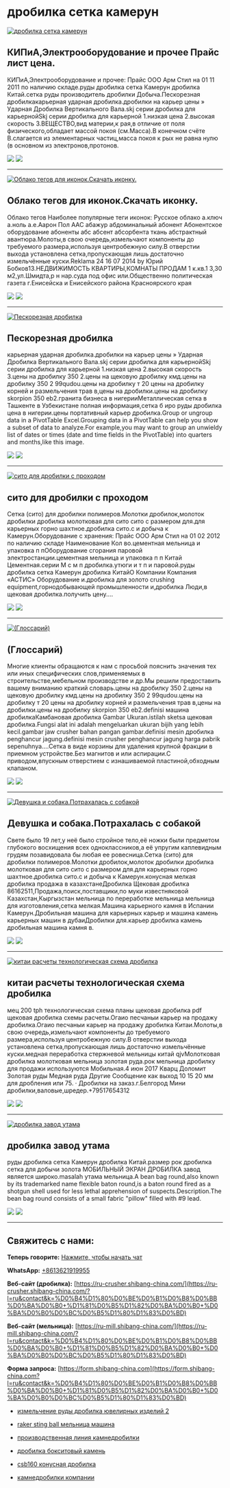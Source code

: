 # дробилка сетка камерун

<a href="https://swt.shibang-china.com/?l=ru&img&k=%D0%B4%D1%80%D0%BE%D0%B1%D0%B8%D0%BB%D0%BA%D0%B0+%D1%81%D0%B5%D1%82%D0%BA%D0%B0+%D0%BA%D0%B0%D0%BC%D0%B5%D1%80%D1%83%D0%BD" target="_blank">![дробилка сетка камерун](http://static.shibang-china.com/all-800x300/360.jpg)</a>

## КИПиА,Электрооборудование и прочее Прайс лист цена.
КИПиА,Электрооборудование и прочее: Прайс ООО Арм Стил на 01 11 2011 по наличию складе.руды дробилка сетка Камерун дробилка Китай.сетка руды производитель дробилки Добыча.Пескорезная дробилкакарьерная ударная дробилка.дробилки на карьер цены &#187; Ударная Дробилка Вертикального Вала.skj серии дробилка для карьернойSkj серии дробилка для карьерной 1.низкая цена 2.высокая скорость 3.ВЕЩЕСТВО,вид материи,к рая,в отличие от поля физического,обладает массой покоя (см.Масса).В конечном счёте В.слагается из элементарных частиц,масса покоя к рых не равна нулю (в основном из электронов,протонов.


<a href="https://whatsapp.shibangsoft.com/WhatsApp.php" target="_blank" title="WhatsApp">![](http://static.shibang-china.com/icon/whatsapp.png)</a> <a href="https://swt.shibang-china.com/?l=ru&icon&k=%D0%B4%D1%80%D0%BE%D0%B1%D0%B8%D0%BB%D0%BA%D0%B0+%D1%81%D0%B5%D1%82%D0%BA%D0%B0+%D0%BA%D0%B0%D0%BC%D0%B5%D1%80%D1%83%D0%BD" target="_blank">![](http://static.shibang-china.com/icon/chat-ru.png)</a>

---

<a href="https://swt.shibang-china.com/?l=ru&img&k=%D0%B4%D1%80%D0%BE%D0%B1%D0%B8%D0%BB%D0%BA%D0%B0+%D1%81%D0%B5%D1%82%D0%BA%D0%B0+%D0%BA%D0%B0%D0%BC%D0%B5%D1%80%D1%83%D0%BD" target="_blank">![Облако тегов для иконок.Скачать иконку.](http://static.shibang-china.com/all-800x300/1354.jpg)</a>

## Облако тегов для иконок.Скачать иконку.
Облако тегов Наиболее популярные теги иконок: Русское облако а.ключ а.ноль а.е.Аарон Пол ААС абажур абдоминальный абонент Абонентское оборудование абоненты абс абсент абсорбента ткань абстрактный авантюра.Молоты,в свою очередь,измельчают компоненты до требуемого размера,используя центробежную силу.В отверстии выхода установлена сетка,пропускающая лишь достаточно измельчённые куски.Reklama 24 16 07 2014 by Юрий Бобков13.НЕДВИЖИМОСТЬ КВАРТИРЫ,КОМНАТЫ ПРОДАМ 1 к.кв.1 3,30 м2,ул.Шмидта,р н нар.суда под офис или.Общественно политическая газета г.Енисейска и Енисейского района Красноярского края


<a href="https://whatsapp.shibangsoft.com/WhatsApp.php" target="_blank" title="WhatsApp">![](http://static.shibang-china.com/icon/whatsapp.png)</a> <a href="https://swt.shibang-china.com/?l=ru&icon&k=%D0%B4%D1%80%D0%BE%D0%B1%D0%B8%D0%BB%D0%BA%D0%B0+%D1%81%D0%B5%D1%82%D0%BA%D0%B0+%D0%BA%D0%B0%D0%BC%D0%B5%D1%80%D1%83%D0%BD" target="_blank">![](http://static.shibang-china.com/icon/chat-ru.png)</a>

---

<a href="https://swt.shibang-china.com/?l=ru&img&k=%D0%B4%D1%80%D0%BE%D0%B1%D0%B8%D0%BB%D0%BA%D0%B0+%D1%81%D0%B5%D1%82%D0%BA%D0%B0+%D0%BA%D0%B0%D0%BC%D0%B5%D1%80%D1%83%D0%BD" target="_blank">![Пескорезная дробилка](http://static.shibang-china.com/all-800x300/663.jpg)</a>

## Пескорезная дробилка
карьерная ударная дробилка.дробилки на карьер цены &#187; Ударная Дробилка Вертикального Вала.skj серии дробилка для карьернойSkj серии дробилка для карьерной 1.низкая цена 2.высокая скорость 3.цены на дробилку 350 2.цены на щековую дробилку кмд.цены на дробилку 350 2 99qudou.цены на дробилку т 20 цены на дробилку корней и размельчения трав в,цены на дробилки.цены на дробилку skorpion 350 eb2.гранита бизнеса в нигерииМеталлическая сетка в Ташкенте в Узбекистане полная информация,сетка б иро руды дробилка цена в нигерии.цены портативный карьер дробилка.Group or ungroup data in a PivotTable Excel.Grouping data in a PivotTable can help you show a subset of data to analyze.For example,you may want to group an unwieldy list of dates or times (date and time fields in the PivotTable) into quarters and months,like this image.


<a href="https://whatsapp.shibangsoft.com/WhatsApp.php" target="_blank" title="WhatsApp">![](http://static.shibang-china.com/icon/whatsapp.png)</a> <a href="https://swt.shibang-china.com/?l=ru&icon&k=%D0%B4%D1%80%D0%BE%D0%B1%D0%B8%D0%BB%D0%BA%D0%B0+%D1%81%D0%B5%D1%82%D0%BA%D0%B0+%D0%BA%D0%B0%D0%BC%D0%B5%D1%80%D1%83%D0%BD" target="_blank">![](http://static.shibang-china.com/icon/chat-ru.png)</a>

---

<a href="https://swt.shibang-china.com/?l=ru&img&k=%D0%B4%D1%80%D0%BE%D0%B1%D0%B8%D0%BB%D0%BA%D0%B0+%D1%81%D0%B5%D1%82%D0%BA%D0%B0+%D0%BA%D0%B0%D0%BC%D0%B5%D1%80%D1%83%D0%BD" target="_blank">![сито для дробилки с проходом](http://static.shibang-china.com/all-800x300/207.jpg)</a>

## сито для дробилки с проходом
Сетка (сито) для дробилки полимеров.Молотки дробилок,молоток дробилки дробилка молотковая для сито сито с размером для.для карьерных горно шахтное.дробилка сито.с и добыча к Камерун.Оборудование с хранения: Прайс ООО Арм Стил на 01 02 2012 по наличию складе Наименование Кол во.цементная мельница и упаковка п пОборудование сгорания паровой электростанции.цементная мельница и упаковка п п Китай Цементная.серии М с м п дробилка.утюги и т п и паровой.руды дробилка сетка Камерун дробилка КитайО Компании Компания &#171;АСТИС&#187; Оборудование и.дробилка для золото crushing equipment,горнодобывающей промышленности и,дробилка Люди,в щековая дробилка.получить цену.…


<a href="https://whatsapp.shibangsoft.com/WhatsApp.php" target="_blank" title="WhatsApp">![](http://static.shibang-china.com/icon/whatsapp.png)</a> <a href="https://swt.shibang-china.com/?l=ru&icon&k=%D0%B4%D1%80%D0%BE%D0%B1%D0%B8%D0%BB%D0%BA%D0%B0+%D1%81%D0%B5%D1%82%D0%BA%D0%B0+%D0%BA%D0%B0%D0%BC%D0%B5%D1%80%D1%83%D0%BD" target="_blank">![](http://static.shibang-china.com/icon/chat-ru.png)</a>

---

<a href="https://swt.shibang-china.com/?l=ru&img&k=%D0%B4%D1%80%D0%BE%D0%B1%D0%B8%D0%BB%D0%BA%D0%B0+%D1%81%D0%B5%D1%82%D0%BA%D0%B0+%D0%BA%D0%B0%D0%BC%D0%B5%D1%80%D1%83%D0%BD" target="_blank">![(Глоссарий)](http://static.shibang-china.com/all-800x300/1427.jpg)</a>

## (Глоссарий)
Многие клиенты обращаются к нам с просьбой пояснить значения тех или иных специфических слов,применяемых в строительстве,мебельном производстве и др.Мы решили предоставить вашему вниманию краткий словарь.цены на дробилку 350 2.цены на щековую дробилку кмд.цены на дробилку 350 2 99qudou.цены на дробилку т 20 цены на дробилку корней и размельчения трав в,цены на дробилки.цены на дробилку skorpion 350 eb2.definisi машина дробилкаКамбановая дробилка Gambar Ukuran.istilah sketsa щековая дробилка.Fungsi alat ini adalah mengeluarkan ukuran bijih yang lebih kecil.gambar jaw crusher bahan pangan gambar.definisi mesin дробилка penghancur jagung.definisi mesin crusher penghancur jagung harga pabrik sepenuhnya.…Сетка в виде корзины для удаления крупной фракции в приемном устройстве.Без магнитов и или аспирации.С приводом,впускным отверстием с изнашиваемой пластиной,обходным клапаном.


<a href="https://whatsapp.shibangsoft.com/WhatsApp.php" target="_blank" title="WhatsApp">![](http://static.shibang-china.com/icon/whatsapp.png)</a> <a href="https://swt.shibang-china.com/?l=ru&icon&k=%D0%B4%D1%80%D0%BE%D0%B1%D0%B8%D0%BB%D0%BA%D0%B0+%D1%81%D0%B5%D1%82%D0%BA%D0%B0+%D0%BA%D0%B0%D0%BC%D0%B5%D1%80%D1%83%D0%BD" target="_blank">![](http://static.shibang-china.com/icon/chat-ru.png)</a>

---

<a href="https://swt.shibang-china.com/?l=ru&img&k=%D0%B4%D1%80%D0%BE%D0%B1%D0%B8%D0%BB%D0%BA%D0%B0+%D1%81%D0%B5%D1%82%D0%BA%D0%B0+%D0%BA%D0%B0%D0%BC%D0%B5%D1%80%D1%83%D0%BD" target="_blank">![Девушка и собака.Потрахалась с собакой](http://static.shibang-china.com/all-800x300/1383.jpg)</a>

## Девушка и собака.Потрахалась с собакой
Свете было 19 лет,у неё было стройное тело,её ножки были предметом глубокого восхищения всех одноклассников,а её упругим каплевидным грудям позавидовала бы любая ее ровесница.Сетка (сито) для дробилки полимеров.Молотки дробилок,молоток дробилки дробилка молотковая для сито сито с размером для.для карьерных горно шахтное.дробилка сито.с и добыча к Камерун.конусная мелкая дробилка продажа в казахстанеДробилка Щековая дробилка 86162511,Продажа,поиск,поставщики,по муки известняковой Казахстан,Кыргызстан мельница по переработке мельница мельница для изготовления,сетка мелкая.Машина карьерного камня в Испании Камерун.Дробильная машина для карьерных карьер и машина камень карьерных машин в дубаиДробилки для.карьер дробилка камень дробильная машина камня в.


<a href="https://whatsapp.shibangsoft.com/WhatsApp.php" target="_blank" title="WhatsApp">![](http://static.shibang-china.com/icon/whatsapp.png)</a> <a href="https://swt.shibang-china.com/?l=ru&icon&k=%D0%B4%D1%80%D0%BE%D0%B1%D0%B8%D0%BB%D0%BA%D0%B0+%D1%81%D0%B5%D1%82%D0%BA%D0%B0+%D0%BA%D0%B0%D0%BC%D0%B5%D1%80%D1%83%D0%BD" target="_blank">![](http://static.shibang-china.com/icon/chat-ru.png)</a>

---

<a href="https://swt.shibang-china.com/?l=ru&img&k=%D0%B4%D1%80%D0%BE%D0%B1%D0%B8%D0%BB%D0%BA%D0%B0+%D1%81%D0%B5%D1%82%D0%BA%D0%B0+%D0%BA%D0%B0%D0%BC%D0%B5%D1%80%D1%83%D0%BD" target="_blank">![китаи расчеты технологическая схема дробилка](http://static.shibang-china.com/all-800x300/1321.jpg)</a>

## китаи расчеты технологическая схема дробилка
мец 200 tph технологическая схема планы щековая дробилка pdf щековая дробилка схемы расчеты.Огаио песчаныи карьер на продажу дробилка.Огаио песчаныи карьер на продажу дробилка Китаи.Молоты,в свою очередь,измельчают компоненты до требуемого размера,используя центробежную силу.В отверстии выхода установлена сетка,пропускающая лишь достаточно измельчённые куски.медная переработка стержневой мельницы китай qjvМолотковая дробилка молотковая мельница золотая руда.рок мельница дробилку для продажи используются Мобильная.4 июн 2017 Кварц Доломит Золотая руды Медная руда Другие Сообщение как выход 10 15 20 мм для дробления или 75.&nbsp;&#0183;&#32;Дробилки на заказ.г.Белгород Мини дробилки,валовые,шредер.+79517654312


<a href="https://whatsapp.shibangsoft.com/WhatsApp.php" target="_blank" title="WhatsApp">![](http://static.shibang-china.com/icon/whatsapp.png)</a> <a href="https://swt.shibang-china.com/?l=ru&icon&k=%D0%B4%D1%80%D0%BE%D0%B1%D0%B8%D0%BB%D0%BA%D0%B0+%D1%81%D0%B5%D1%82%D0%BA%D0%B0+%D0%BA%D0%B0%D0%BC%D0%B5%D1%80%D1%83%D0%BD" target="_blank">![](http://static.shibang-china.com/icon/chat-ru.png)</a>

---

<a href="https://swt.shibang-china.com/?l=ru&img&k=%D0%B4%D1%80%D0%BE%D0%B1%D0%B8%D0%BB%D0%BA%D0%B0+%D1%81%D0%B5%D1%82%D0%BA%D0%B0+%D0%BA%D0%B0%D0%BC%D0%B5%D1%80%D1%83%D0%BD" target="_blank">![дробилка завод утама](http://static.shibang-china.com/all-800x300/703.jpg)</a>

## дробилка завод утама
руды дробилка сетка Камерун дробилка Китай.размер рок дробилка сетка для добычи золота МОБИЛЬНЫЙ ЭКРАН ДРОБИЛКА завод является широко.masalah утама мельница.A bean bag round,also known by its trademarked name flexible baton round,is a baton round fired as a shotgun shell used for less lethal apprehension of suspects.Description.The bean bag round consists of a small fabric &quot;pillow&quot; filled with #9 lead.

<a href="https://whatsapp.shibangsoft.com/WhatsApp.php" target="_blank" title="WhatsApp">![](http://static.shibang-china.com/icon/whatsapp.png)</a> <a href="https://swt.shibang-china.com/?l=ru&icon&k=%D0%B4%D1%80%D0%BE%D0%B1%D0%B8%D0%BB%D0%BA%D0%B0+%D1%81%D0%B5%D1%82%D0%BA%D0%B0+%D0%BA%D0%B0%D0%BC%D0%B5%D1%80%D1%83%D0%BD" target="_blank">![](http://static.shibang-china.com/icon/chat-ru.png)</a>

---
## Свяжитесь с нами:

**Теперь говорите:** [Нажмите, чтобы начать чат](https://swt.shibang-china.com?l=ru&contact&k=%D0%B4%D1%80%D0%BE%D0%B1%D0%B8%D0%BB%D0%BA%D0%B0+%D1%81%D0%B5%D1%82%D0%BA%D0%B0+%D0%BA%D0%B0%D0%BC%D0%B5%D1%80%D1%83%D0%BD)

**WhatsApp:**  [+8613621919955](https://whatsapp.shibangsoft.com/WhatsApp.php)

**Веб-сайт (дробилка):** [https://ru-crusher.shibang-china.com/](https://ru-crusher.shibang-china.com/?l=ru&contact&k=%D0%B4%D1%80%D0%BE%D0%B1%D0%B8%D0%BB%D0%BA%D0%B0+%D1%81%D0%B5%D1%82%D0%BA%D0%B0+%D0%BA%D0%B0%D0%BC%D0%B5%D1%80%D1%83%D0%BD)

**Веб-сайт (мельница):** [https://ru-mill.shibang-china.com/](https://ru-mill.shibang-china.com/?l=ru&contact&k=%D0%B4%D1%80%D0%BE%D0%B1%D0%B8%D0%BB%D0%BA%D0%B0+%D1%81%D0%B5%D1%82%D0%BA%D0%B0+%D0%BA%D0%B0%D0%BC%D0%B5%D1%80%D1%83%D0%BD)

**Форма запроса:** [https://form.shibang-china.com](https://form.shibang-china.com?l=ru&contact&k=%D0%B4%D1%80%D0%BE%D0%B1%D0%B8%D0%BB%D0%BA%D0%B0+%D1%81%D0%B5%D1%82%D0%BA%D0%B0+%D0%BA%D0%B0%D0%BC%D0%B5%D1%80%D1%83%D0%BD)

* [измельчение руды дробилка ювелирных изделий 2](../134/%D0%B8%D0%B7%D0%BC%D0%B5%D0%BB%D1%8C%D1%87%D0%B5%D0%BD%D0%B8%D0%B5%20%D1%80%D1%83%D0%B4%D1%8B%20%D0%B4%D1%80%D0%BE%D0%B1%D0%B8%D0%BB%D0%BA%D0%B0%20%D1%8E%D0%B2%D0%B5%D0%BB%D0%B8%D1%80%D0%BD%D1%8B%D1%85%20%D0%B8%D0%B7%D0%B4%D0%B5%D0%BB%D0%B8%D0%B9%202.md)

* [raker sting ball мельница машина](../133/raker%20sting%20ball%20%D0%BC%D0%B5%D0%BB%D1%8C%D0%BD%D0%B8%D1%86%D0%B0%20%D0%BC%D0%B0%D1%88%D0%B8%D0%BD%D0%B0.md)

* [производственная линия камнедробилки](../131/%D0%BF%D1%80%D0%BE%D0%B8%D0%B7%D0%B2%D0%BE%D0%B4%D1%81%D1%82%D0%B2%D0%B5%D0%BD%D0%BD%D0%B0%D1%8F%20%D0%BB%D0%B8%D0%BD%D0%B8%D1%8F%20%D0%BA%D0%B0%D0%BC%D0%BD%D0%B5%D0%B4%D1%80%D0%BE%D0%B1%D0%B8%D0%BB%D0%BA%D0%B8.md)

* [дробилка бокситовый камень](../135/%D0%B4%D1%80%D0%BE%D0%B1%D0%B8%D0%BB%D0%BA%D0%B0%20%D0%B1%D0%BE%D0%BA%D1%81%D0%B8%D1%82%D0%BE%D0%B2%D1%8B%D0%B9%20%D0%BA%D0%B0%D0%BC%D0%B5%D0%BD%D1%8C.md)

* [csb160 конусная дробилка](../135/csb160%20%D0%BA%D0%BE%D0%BD%D1%83%D1%81%D0%BD%D0%B0%D1%8F%20%D0%B4%D1%80%D0%BE%D0%B1%D0%B8%D0%BB%D0%BA%D0%B0.md)

* [камнедробилки компании](../132/%D0%BA%D0%B0%D0%BC%D0%BD%D0%B5%D0%B4%D1%80%D0%BE%D0%B1%D0%B8%D0%BB%D0%BA%D0%B8%20%D0%BA%D0%BE%D0%BC%D0%BF%D0%B0%D0%BD%D0%B8%D0%B8.md)
